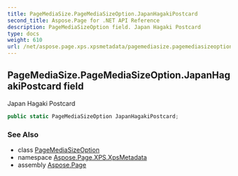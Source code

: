 ```yaml
---
title: PageMediaSize.PageMediaSizeOption.JapanHagakiPostcard
second_title: Aspose.Page for .NET API Reference
description: PageMediaSizeOption field. Japan Hagaki Postcard
type: docs
weight: 610
url: /net/aspose.page.xps.xpsmetadata/pagemediasize.pagemediasizeoption/japanhagakipostcard/
---
```

## PageMediaSize.PageMediaSizeOption.JapanHagakiPostcard field

Japan Hagaki Postcard

```csharp
public static PageMediaSizeOption JapanHagakiPostcard;
```

### See Also

* class [PageMediaSizeOption](../)
* namespace [Aspose.Page.XPS.XpsMetadata](../../pagemediasize.pagemediasizeoption/)
* assembly [Aspose.Page](../../../)



